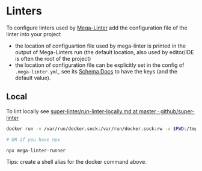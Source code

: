 # Linters

To configure linters used by [Mega-Linter](https://nvuillam.github.io/mega-linter/) add the configuration file of the linter into your project

- the location of configuartion file used by mega-linter is printed in the output of Mega-Linters run (the default location, also used by editor/IDE is often the root of the project)
- the location of configuration file can be explicitly set in the config of `.mega-linter.yml`, see its [Schema Docs](https://nvuillam.github.io/mega-linter/json-schemas/configuration.html) to have the keys (and the default value).

## Local

To lint locally see [super-linter/run-linter-locally.md at master · github/super-linter](https://github.com/github/super-linter/blob/master/docs/run-linter-locally.md)

```sh
docker run -v /var/run/docker.sock:/var/run/docker.sock:rw -v $PWD:/tmp/lint:rw nvuillam/mega-linter:v4

# OR if you have npx

npx mega-linter-runner
```

Tips: create a shell alias for the docker command above.
